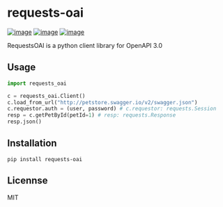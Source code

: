 # requests-oai

[![image](https://img.shields.io/pypi/v/requests-oai.svg)](https://pypi.org/project/requests-oai/)
[![image](https://img.shields.io/pypi/l/requests-oai.svg)](https://pypi.org/project/requests-oai/)
[![image](https://img.shields.io/pypi/pyversions/requests-oai.svg)](https://pypi.org/project/requests-oai/)

RequestsOAI is a python client library for OpenAPI 3.0

## Usage

```python
import requests_oai

c = requests_oai.Client()
c.load_from_url("http://petstore.swagger.io/v2/swagger.json")
c.requestor.auth = (user, password) # c.requestor: requests.Session
resp = c.getPetById(petId=1) # resp: requests.Response
resp.json()
```

## Installation

```
pip install requests-oai
```

## Licennse

MIT
